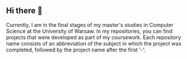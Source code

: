 ## Hi there 👋

Currently, I am in the final stages of my master's studies in Computer Science at the University of Warsaw. In my repositories, you can find projects that were developed as part of my coursework. Each repository name consists of an abbreviation of the subject in which the project was completed, followed by the project name after the first '-'.

<!--
**MarcinBrojek/MarcinBrojek** is a ✨ _special_ ✨ repository because its `README.md` (this file) appears on your GitHub profile.

Here are some ideas to get you started:

- 🔭 I’m currently working on ...
- 🌱 I’m currently learning ...
- 👯 I’m looking to collaborate on ...
- 🤔 I’m looking for help with ...
- 💬 Ask me about ...
- 📫 How to reach me: ...
- 😄 Pronouns: ...
- ⚡ Fun fact: ...
-->
